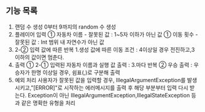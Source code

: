 ## 기능 목록
1. 랜덤 수 생성
	0부터 9까지의 random 수 생성 
2. 플레이어 입력
	① 자동차 이름
		- 잘못된 값 : 1~5자 이하가 아닌 값
	① 이동 횟수
		- 잘못된 값 : Int 범위 내 자연수가 아닌 값
3. 2-② 입력 값에 따른 반복
	1.생성 값에 따른 이동
		조건 : 4이상일 경우 전진하고,3 이하의 값이면 멈춘다.
4. 출력
	① 2-① 입력된 자동차 이름과 실행 값 출력 : 3.마다 반복
	② 우승 출력 : 우승자가 한명 이상일 경우, 쉼표(,)로 구분해 출력
5. 예외 처리 
	사용자가 잘못된 값을 입력할 경우, IllegalArgumentException를 발생시키고,"[ERROR]"로 시작하는 에러메시지를 출력 후 
	해당 부분부터 입력 다시 받는다.
	Exception이 아닌 IllegalArgumentException,IllegalStateException 등과 같은 명확한 유형을 처리
